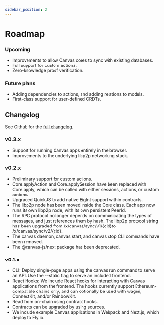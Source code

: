 ```yaml
---
sidebar_position: 2
---
```


# Roadmap

### Upcoming

* Improvements to allow Canvas cores to sync with existing databases.
* Full support for custom actions.
* Zero-knowledge proof verification.

### Future plans

* Adding dependencies to actions, and adding relations to models.
* First-class support for user-defined CRDTs.

## Changelog

See Github for the [full changelog](https://github.com/canvasxyz/canvas/releases).

### v0.3.x

* Support for running Canvas apps entirely in the browser.
* Improvements to the underlying libp2p networking stack.

### v0.2.x

* Preliminary support for custom actions.
* Core.applyAction and Core.applySession have been replaced with Core.apply, which can be called with either sessions, actions, or custom actions.
* Upgraded QuickJS to add native BigInt support within contracts.
* The libp2p node has been moved inside the Core class. Each app now runs its own libp2p node, with its own persistent PeerId.
* The RPC protocol no longer depends on communicating the types of messages, and just references them by hash. The libp2p protocol string has been upgraded from /x/canvas/sync/v1/{cid}to /x/canvas/sync/v2/{cid}.
* The canvas daemon, canvas start, and canvas stop CLI commands have been removed.
* The @canvas-js/next package has been deprecated.

### v0.1.x

* CLI: Deploy single-page apps using the canvas run command to serve an API. Use the --static flag to serve an included frontend.
* React Hooks: We include React hooks for interacting with Canvas applications from the frontend. The hooks currently support Ethereum-compatible chains only, and can optionally be used with wagmi, ConnectKit, and/or RainbowKit.
* Read from on-chain using contract hooks.
* Contracts can be upgraded by using sources.
* We include example Canvas applications in Webpack and Next.js, which deploy to Fly.io.
